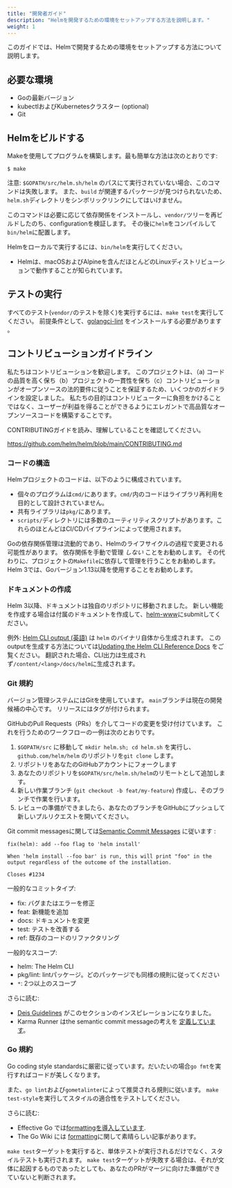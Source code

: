 ```yaml
---
title: "開発者ガイド"
description: "Helmを開発するための環境をセットアップする方法を説明します。"
weight: 1
---
```


このガイドでは、Helmで開発するための環境をセットアップする方法について説明します。

## 必要な環境

- Goの最新バージョン
- kubectlおよびKubernetesクラスター (optional)
- Git

## Helmをビルドする

Makeを使用してプログラムを構築します。最も簡単な方法は次のとおりです:

```console
$ make
```

注意: `$GOPATH/src/helm.sh/helm` のパスにて実行されていない場合、このコマンドは失敗します。 また、`build`
が関連するパッケージが見つけられないため、`helm.sh`ディレクトリをシンボリックリンクにしてはいけません。

このコマンドは必要に応じて依存関係をインストールし、`vendor/`ツリーを再ビルドしたのち、configurationを検証します。 その後に`helm`をコンパイルして`bin/helm`に配置します。

Helmをローカルで実行するには、`bin/helm`を実行してください。

- Helmは、macOSおよびAlpineを含んだほとんどのLinuxディストリビューションで動作することが知られています。

## テストの実行

すべてのテスト(`vendor/`のテストを除く)を実行するには、`make test`を実行してください。 前提条件として、[golangci-lint](https://golangci-lint.run)
をインストールする必要があります 。

## コントリビューションガイドライン

私たちはコントリビューションを歓迎します。 このプロジェクトは、（a)
コードの品質を高く保ち（b）プロジェクトの一貫性を保ち（c）コントリビューションがオープンソースの法的要件に従うことを保証するため、いくつかのガイドラインを設定しました。
私たちの目的はコントリビューターに負担をかけることではなく、ユーザーが利益を得ることができるようにエレガントで高品質なオープンソースコードを構築することです。

CONTRIBUTINGガイドを読み、理解していることを確認してください。

https://github.com/helm/helm/blob/main/CONTRIBUTING.md

### コードの構造

Helmプロジェクトのコードは、以下のように構成されています。

- 個々のプログラムは`cmd/`にあります。`cmd/`内のコードはライブラリ再利用を目的として設計されていません。
- 共有ライブラリは`pkg/`にあります。
- `scripts/`ディレクトリには多数のユーティリティスクリプトがあります。これらのほとんどはCI/CDパイプラインによって使用されます。

Goの依存関係管理は流動的であり、Helmのライフサイクルの過程で変更される可能性があります。 依存関係を手動で管理 _しない_ ことをお勧めします。 その代わりに、プロジェクトの`Makefile`に依存して管理を行うことをお勧めします。
Helm 3では、Goバージョン1.13以降を使用することをお勧めします。

### ドキュメントの作成

Helm 3以降、ドキュメントは独自のリポジトリに移動されました。 新しい機能を作成する場合は付属のドキュメントを作成して、[helm-www](https://github.com/helm/helm-www)にsubmitしてください。

例外: [Helm CLI output (英語)](https://helm.sh/docs/helm/) は `helm` のバイナリ自体から生成されます。
このoutputを生成する方法については[Updating the Helm CLI Reference Docs](https://github.com/helm/helm-www#updating-the-helm-cli-reference-docs)
をご覧ください。 翻訳された場合、CLI出力は生成されず`/content/<lang>/docs/helm`に生成されます。

### Git 規約

バージョン管理システムにはGitを使用しています。
`main`ブランチは現在の開発候補の中心です。 リリースにはタグが付けられます。

GitHubのPull Requests（PRs）を介してコードの変更を受け付けています。 これを行うためのワークフローの一例は次のとおりです。

1. `$GOPATH/src` に移動して `mkdir helm.sh; cd helm.sh` を実行し、 `github.com/helm/helm`
   のリポジトリを`git clone` します。
2. リポジトリをあなたのGitHubアカウントにフォークします
3. あなたのリポジトリを`$GOPATH/src/helm.sh/helm`のリモートとして追加します。
4. 新しい作業ブランチ (`git checkout -b feat/my-feature`) 作成し、そのブランチで作業を行います。
5. レビューの準備ができましたら、あなたのブランチをGitHubにプッシュして新しいプルリクエストを開いてください。

Git commit messagesに関しては[Semantic Commit Messages](https://karma-runner.github.io/0.13/dev/git-commit-msg.html)
に従います
:

```
fix(helm): add --foo flag to 'helm install'

When 'helm install --foo bar' is run, this will print "foo" in the
output regardless of the outcome of the installation.

Closes #1234
```

一般的なコミットタイプ:

- fix: バグまたはエラーを修正
- feat: 新機能を追加
- docs: ドキュメントを変更
- test: テストを改善する
- ref: 既存のコードのリファクタリング

一般的なスコープ:

- helm: The Helm CLI
- pkg/lint: lintパッケージ。どのパッケージでも同様の規則に従ってください
- `*`: 2つ以上のスコープ

さらに読む:

- [Deis Guidelines](https://github.com/deis/workflow/blob/master/src/contributing/submitting-a-pull-request.md)
  がこのセクションのインスピレーションになりました。
- Karma Runner はthe semantic commit messageの考えを [定義しています](https://karma-runner.github.io/0.13/dev/git-commit-msg.html)。

### Go 規約

Go coding style standardsに厳密に従っています。だいたいの場合`go fmt`を実行すればコードが美しくなります。

また、`go lint`および`gometalinter`によって推奨される規則に従います。
`make test-style`を実行してスタイルの適合性をテストしてください。

さらに読む:

- Effective Go では[formattingを導入しています](https://golang.org/doc/effective_go.html#formatting).
- The Go Wiki には
  [formatting](https://github.com/golang/go/wiki/CodeReviewComments)に関して素晴らしい記事があります。

`make test`ターゲットを実行すると、単体テストが実行されるだけでなく、スタイルテストも実行されます。
`make test`ターゲットが失敗する場合は、それが文体に起因するものであったとしても、あなたのPRがマージに向けた準備ができていないと判断されます。
